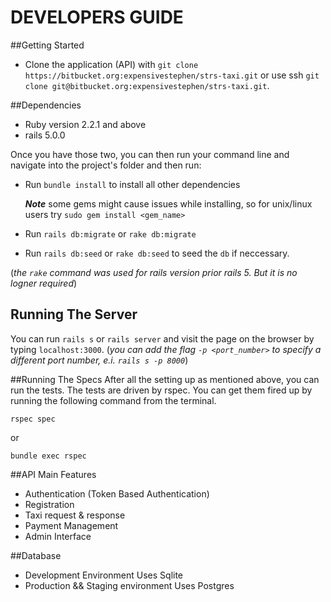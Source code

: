 # DEVELOPERS GUIDE

##Getting Started

+ Clone the application (API) with `git clone https://bitbucket.org:expensivestephen/strs-taxi.git` or use ssh  `git clone git@bitbucket.org:expensivestephen/strs-taxi.git`.

##Dependencies

* Ruby version 2.2.1 and above
* rails 5.0.0

Once you have those two, you can then run your command line and navigate into the project's folder and then run:

* Run `bundle install` to install all other dependencies
 

    ***Note*** some gems might cause issues while installing, so for unix/linux users try `sudo gem install <gem_name>`
* Run `rails db:migrate` or `rake db:migrate`
* Run `rails db:seed`  or `rake db:seed` to seed the `db` if neccessary.

(*the `rake` command was used for rails version prior rails 5. But it is no logner required*)

## Running The Server

You can run `rails s` or `rails server` and visit the page on the browser by typing `localhost:3000`. (*you can add the flag `-p <port_number>` to specify a different port number, e.i. `rails s -p 8000`*) 

##Running The Specs
After all the setting up as mentioned above, you can run the tests. The tests are driven by rspec. You can get them fired up by running the following command from the terminal.

  `rspec spec`

or

  `bundle exec rspec`

##API Main Features

* Authentication (Token Based Authentication)
* Registration
* Taxi request & response
* Payment Management
* Admin Interface

##Database
* Development Environment
    Uses Sqlite
* Production && Staging environment
    Uses Postgres